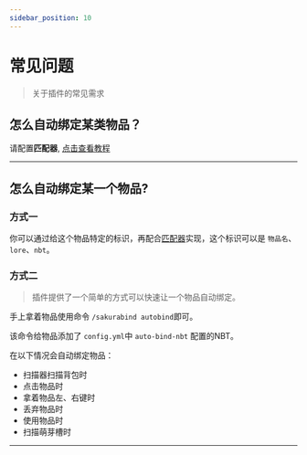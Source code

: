 ```yaml
---
sidebar_position: 10
---
```


# 常见问题

>  关于插件的常见需求



## 怎么自动绑定某类物品？

请配置**匹配器**, [点击查看教程](docs/SakuraBind/配置/settings.yml.md)

---

## 怎么自动绑定某一个物品?

### 方式一

你可以通过给这个物品特定的标识，再配合[匹配器](docs/SakuraBind/配置/settings.yml.md)实现，这个标识可以是 `物品名`、`lore`、`nbt`。

### 方式二

> 插件提供了一个简单的方式可以快速让一个物品自动绑定。



手上拿着物品使用命令 `/sakurabind autobind`即可。



该命令给物品添加了 `config.yml`中 `auto-bind-nbt` 配置的NBT。



在以下情况会自动绑定物品：

* 扫描器扫描背包时
* 点击物品时
* 拿着物品左、右键时
* 丢弃物品时
* 使用物品时
* 扫描萌芽槽时



---





